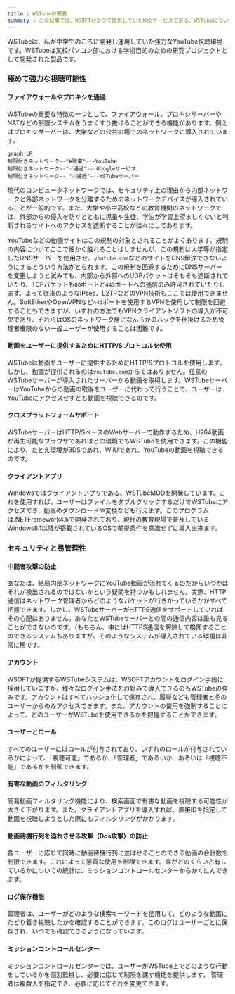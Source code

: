```yaml
---
title : WSTubeの概要
summary : この記事では、WSOFTがかつて提供していたWebサービスである、WSTubeについて説明します。
---
```


WSTubeは、私が中学生のころに開発し運用していた強力なYouTube視聴環境です。WSTubeは某校パソコン部における学術目的のための研究プロジェクトとして開発された製品です。

### 極めて強力な視聴可能性
#### ファイアウォールやプロキシを通過
WSTubeの重要な特徴の一つとして、ファイアウォール、プロキシサーバーやNATなどの制限システムをうまくすり抜けることができる機能があります。例えばプロキシサーバーは、大学などの公共の場でのネットワークに導入されています。

```mermaid
graph LR
制限付きネットワーク--"✖破棄"---YouTube
制限付きネットワーク--"✅通過"---Googleサービス
制限付きネットワーク-- "✅通過"---WSTubeサーバー
```

現代のコンピュータネットワークでは、セキュリティ上の理由から内部ネットワークと外部ネットワークを分離するためのネットワークデバイスが導入されていることが一般的です。また、大学や小中高校などの教育機関のネットワークでは、外部からの侵入を防ぐとともに児童や生徒、学生が学習上望ましくないと判断されるサイトへのアクセスを遮断することが往々にしてあります。

YouTubeなどの動画サイトはこの規制の対象とされることがよくあります。規制の内容についてここで細かく触れることはしませんが、この規制は大学等が指定したDNSサーバーを使用させ、`youtube.com`などのサイトをDNS解決できないようにするとういう方法がとられます。この規制を回避するためにDNSサーバーを変更しようと試みても、内部から外部へのUDPパケットはそもそも遮断されていたり、TCPパケットも`80`ポートと`443`ポートへの通信のみ許可されていたりします。よって従来のようなIPsec、L2TPなどのVPN技術もここでは使用できません。SoftEtherやOpenVPNなど`443`ポートを使用するVPNを使用して制限を回避することもできますが、いずれの方法でもVPNクライアントソフトの導入が不可欠であり、それらはOSのネットワーク層になんらかのハックを仕掛けるため管理者権限のない一般ユーザーが使用することは困難です。

#### 動画をユーザーに提供するためにHTTP/Sプロトコルを使用
WSTubeは動画をユーザーに提供するためにHTTP/Sプロトコルを使用します。しかし、動画が提供されるのは`youtube.com`からではありません。任意のWSTubeサーバーが導入されたサーバーから動画を取得します。WSTubeサーバーはYouTubeからの動画の取得をユーザーに代わって行うことで、ユーザーはYouTubeにアクセスせずとも動画を視聴できるのです。

#### クロスプラットフォームサポート
WSTubeサーバーはHTTP/SベースのWebサーバーで動作するため、H264動画が再生可能なブラウザであればどの環境でもWSTubeを使用できます。この機能により、たとえ環境が3DSであれ、WiiUであれ、YouTubeの動画を視聴できるのです。

#### クライアントアプリ
Windowsではクライアントアプリである、WSTubeMODを開発しています。これを使用すれば、ユーザーはファイルをダブルクリックするだけでWSTubeにアクセスでき、動画のダウンロードや変換なども行えます。このプログラムは.NETFramework4.5で開発されており、現代の教育現場で普及しているWindows8.1以降が搭載されているOSで前提条件を意識せずに導入出来ます。

### セキュリティと易管理性
#### 中間者攻撃の防止
あなたは、結局内部ネットワークにYouTube動画が流れてくるのだからいつかはそれが検出されるのではないかという疑問を持つかもしれません。実際、HTTP通信はネットワーク管理者からどのようなパケットが行きかっているかがすべて把握できます。しかし、WSTubeサーバーがHTTPS通信をサポートしていればその心配はありません。あなたとWSTubeサーバーとの間の通信内容は誰も見ることができないのです。（もちろん、中にはHTTPS通信を解除して検閲することのできるシステムもありますが、そのようなシステムが導入されている環境は非常に稀です。

#### アカウント
WSOFTが提供するWSTubeシステムは、WSOFTアカウントをログイン手段に採用していますが、様々なログイン手法をお好みで導入できるのもWSTubeの強みです。アカウントはすべてハッシュ化して保存され、履歴なども管理者とそのユーザーからのみアクセスできます。また、アカウントの使用を強制することによって、どのユーザーがWSTubeを使用できるかを把握することができます。

#### ユーザーとロール
すべてのユーザーにはロールが付与されており、いずれのロールが付与されているかによって、「視聴可能」であるか、「管理者」であるいか、あるいは「視聴不能」であるかを制御できます。

#### 有害な動画のフィルタリング
簡易動画フィルタリング機能により、検索画面で有害な動画を視聴する可能性が大きく下がります。また、クライアントアプリを導入すれば、直接IDを指定して動画を視聴しようとした際にもフィルタリングがかかります。

#### 動画待機行列を溢れさせる攻撃（Dos攻撃）の防止
各ユーザーに応じて同時に動画待機行列に並ばせることのできる動画の合計数を制限できます。これによって悪質な使用を制限できます。誰がどのくらい占有しているかについての統計は、ミッションコントロールセンターからかくにんできます。

#### ログ保存機能
管理者は、ユーザーがどのような検索キーワードを使用して、どのような動画にたどり着き視聴したかを確認することができます。このログはユーザーごとに保存され、いつでも確認できるようになっています。

#### ミッションコントロールセンター
ミッションコントロールセンターでは、ユーザーがWSTube上でどのような行動をしているかを個別監視し、必要に応じて制限を課す機能を提供します。
管理者は複数人を指定でき、必要に応じてそれを変更できます。
